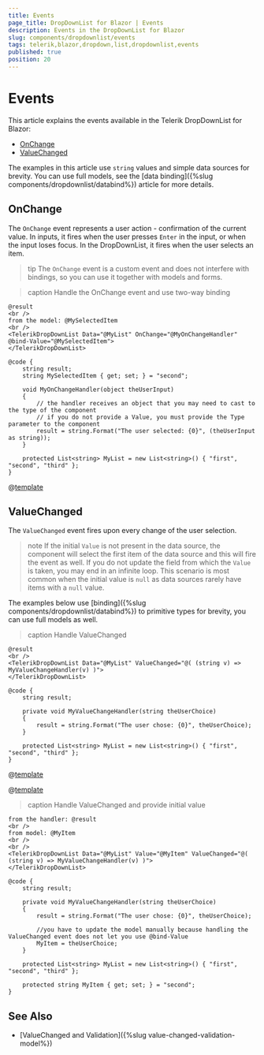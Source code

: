 ```yaml
---
title: Events
page_title: DropDownList for Blazor | Events
description: Events in the DropDownList for Blazor
slug: components/dropdownlist/events
tags: telerik,blazor,dropdown,list,dropdownlist,events
published: true
position: 20
---
```


# Events

This article explains the events available in the Telerik DropDownList for Blazor:

* [OnChange](#onchange)
* [ValueChanged](#valuechanged)

The examples in this article use `string` values and simple data sources for brevity. You can use full models, see the [data binding]({%slug components/dropdownlist/databind%}) article for more details.


## OnChange

The `OnChange` event represents a user action - confirmation of the current value. In inputs, it fires when the user presses `Enter` in the input, or when the input loses focus. In the DropDownList, it fires when the user selects an item.

>tip The `OnChange` event is a custom event and does not interfere with bindings, so you can use it together with models and forms.

>caption Handle the OnChange event and use two-way binding

````CSHTML
@result
<br />
from the model: @MySelectedItem
<br />
<TelerikDropDownList Data="@MyList" OnChange="@MyOnChangeHandler" @bind-Value="@MySelectedItem">
</TelerikDropDownList>

@code {
    string result;
    string MySelectedItem { get; set; } = "second";

    void MyOnChangeHandler(object theUserInput)
    {
        // the handler receives an object that you may need to cast to the type of the component
        // if you do not provide a Value, you must provide the Type parameter to the component
        result = string.Format("The user selected: {0}", (theUserInput as string));
    }

    protected List<string> MyList = new List<string>() { "first", "second", "third" };
}
````

@[template](/_contentTemplates/common/general-info.md#event-callback-can-be-async)


## ValueChanged

The `ValueChanged` event fires upon every change of the user selection.

>note If the initial `Value` is not present in the data source, the component will select the first item of the data source and this will fire the event as well. If you do not update the field from which the `Value` is taken, you may end in an infinite loop. This scenario is most common when the initial value is `null` as data sources rarely have items with a `null` value.

The examples below use [binding]({%slug components/dropdownlist/databind%}) to primitive types for brevity, you can use full models as well.

>caption Handle ValueChanged

````CSHTML
@result
<br />
<TelerikDropDownList Data="@MyList" ValueChanged="@( (string v) => MyValueChangeHandler(v) )">
</TelerikDropDownList>

@code {
    string result;

    private void MyValueChangeHandler(string theUserChoice)
    {
        result = string.Format("The user chose: {0}", theUserChoice);
    }

    protected List<string> MyList = new List<string>() { "first", "second", "third" };
}
````

@[template](/_contentTemplates/common/general-info.md#event-callback-can-be-async)

@[template](/_contentTemplates/common/issues-and-warnings.md#valuechanged-lambda-required)

>caption Handle ValueChanged and provide initial value

````CSHTML
from the handler: @result
<br />
from model: @MyItem
<br />
<br />
<TelerikDropDownList Data="@MyList" Value="@MyItem" ValueChanged="@( (string v) => MyValueChangeHandler(v) )">
</TelerikDropDownList>

@code {
    string result;

    private void MyValueChangeHandler(string theUserChoice)
    {
        result = string.Format("The user chose: {0}", theUserChoice);

        //you have to update the model manually because handling the ValueChanged event does not let you use @bind-Value
        MyItem = theUserChoice;
    }

    protected List<string> MyList = new List<string>() { "first", "second", "third" };

    protected string MyItem { get; set; } = "second";
}
````


## See Also

* [ValueChanged and Validation]({%slug value-changed-validation-model%})

